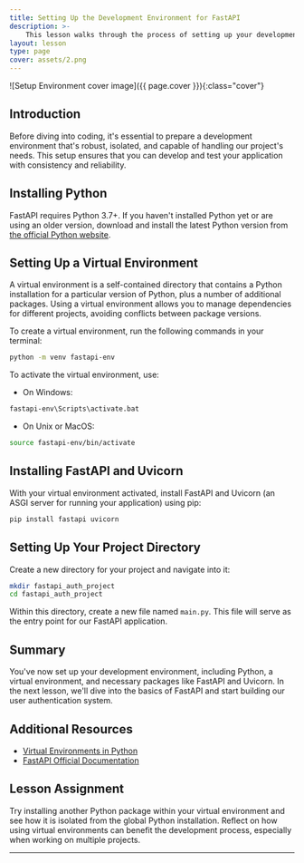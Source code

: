 ```yaml
---
title: Setting Up the Development Environment for FastAPI
description: >- 
    This lesson walks through the process of setting up your development environment for building a FastAPI application, including installing Python, FastAPI, and related tools.
layout: lesson
type: page
cover: assets/2.png
---
```


![Setup Environment cover image]({{ page.cover }}){:class="cover"}

## Introduction

Before diving into coding, it's essential to prepare a development environment that's robust, isolated, and capable of handling our project's needs. This setup ensures that you can develop and test your application with consistency and reliability.

## Installing Python

FastAPI requires Python 3.7+. If you haven't installed Python yet or are using an older version, download and install the latest Python version from [the official Python website](https://www.python.org/downloads/).

## Setting Up a Virtual Environment

A virtual environment is a self-contained directory that contains a Python installation for a particular version of Python, plus a number of additional packages. Using a virtual environment allows you to manage dependencies for different projects, avoiding conflicts between package versions.

To create a virtual environment, run the following commands in your terminal:

```bash
python -m venv fastapi-env
```

To activate the virtual environment, use:

- On Windows:

```bash
fastapi-env\Scripts\activate.bat
```

- On Unix or MacOS:

```bash
source fastapi-env/bin/activate
```

## Installing FastAPI and Uvicorn

With your virtual environment activated, install FastAPI and Uvicorn (an ASGI server for running your application) using pip:

```bash
pip install fastapi uvicorn
```

## Setting Up Your Project Directory

Create a new directory for your project and navigate into it:

```bash
mkdir fastapi_auth_project
cd fastapi_auth_project
```

Within this directory, create a new file named `main.py`. This file will serve as the entry point for our FastAPI application.

## Summary

You've now set up your development environment, including Python, a virtual environment, and necessary packages like FastAPI and Uvicorn. In the next lesson, we'll dive into the basics of FastAPI and start building our user authentication system.

## Additional Resources

- [Virtual Environments in Python](https://docs.python.org/3/tutorial/venv.html)
- [FastAPI Official Documentation](https://fastapi.tiangolo.com/)

## Lesson Assignment

Try installing another Python package within your virtual environment and see how it is isolated from the global Python installation. Reflect on how using virtual environments can benefit the development process, especially when working on multiple projects.

---
